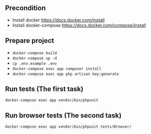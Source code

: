 ## Precondition
 - Install docker https://docs.docker.com/install
 - Install docker-compose https://docs.docker.com/compose/install

## Prepare project
 - `docker-compose build`
 - `docker-compose up -d`
 - `cp .env.example .env`
 - `docker-compose exec app composer install`
 - `docker-compose exec app php artisan key:generate`

## Run tests (The first task)
`docker-compose exec app vendor/bin/phpunit`

## Run browser tests (The second task)
`docker-compose exec app vendor/bin/phpunit tests/Browser/`